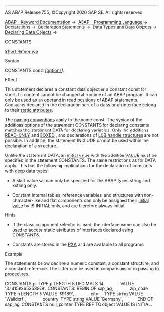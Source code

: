   

* * *

AS ABAP Release 755, ©Copyright 2020 SAP SE. All rights reserved.

[ABAP - Keyword Documentation](javascript:call_link\('abenabap.htm'\)) →  [ABAP - Programming Language](javascript:call_link\('abenabap_reference.htm'\)) →  [Declarations](javascript:call_link\('abendeclarations.htm'\)) →  [Declaration Statements](javascript:call_link\('abenabap_declarations.htm'\)) →  [Data Types and Data Objects](javascript:call_link\('abentypes_and_objects.htm'\)) →  [Declaring Data Objects](javascript:call_link\('abenobjects_statements.htm'\)) → 

CONSTANTS

[Short Reference](javascript:call_link\('abapconstants_shortref.htm'\))

Syntax

CONSTANTS const *\[*[options](javascript:call_link\('abapdata.htm'\))*\]*.

Effect

This statement declares a constant data object or a constant const for short. Its content cannot be changed at runtime of an ABAP program. It can only be used as an operand in [read positions](javascript:call_link\('abenreading_position_glosry.htm'\) "Glossary Entry") of ABAP statements. Constants declared in the declaration part of a class or an interface belong to their [static attributes](javascript:call_link\('abenstatic_attribute_glosry.htm'\) "Glossary Entry").

The [naming conventions](javascript:call_link\('abennaming_conventions.htm'\)) apply to the name const. The syntax of the additions options of the statement CONSTANTS for declaring constants matches the statement [DATA](javascript:call_link\('abapdata.htm'\)) for declaring variables. Only the additions [READ-ONLY](javascript:call_link\('abapdata_options.htm'\)) and [BOXED](javascript:call_link\('abapdata_boxed.htm'\)) , and declarations of [LOB handle structures](javascript:call_link\('abapdata_lob_handle.htm'\)) are not possible. In addition, the statement INCLUDE cannot be used within the declaration of a structure.

Unlike the statement DATA, an [initial value](javascript:call_link\('abenstart_value_glosry.htm'\) "Glossary Entry") with the addition [VALUE](javascript:call_link\('abapdata_options.htm'\)) must be specified in the statement CONSTANTS. The same restrictions as for DATA apply. This has the following implications for the declaration of constants with [deep](javascript:call_link\('abendeep_glosry.htm'\) "Glossary Entry") data types:

-   A start value val can only be specified for the ABAP types string and xstring only.
    

-   Constant internal tables, reference variables, and structures with non-character-like and flat components can only be assigned their [initial value](javascript:call_link\('abeninitial_value_glosry.htm'\) "Glossary Entry") by IS INITIAL only, and are therefore always initial.
    

Hints

-   If the class component selector is used, the interface name can also be used to access static attributes of interfaces declared using CONSTANTS.

-   Constants are stored in the [PXA](javascript:call_link\('abenpxa_glosry.htm'\) "Glossary Entry") and are available to all programs.
    

Example

The statements below declare a numeric constant, a constant structure, and a constant reference. The latter can be used in comparisons or in passing to [procedures](javascript:call_link\('abenprocedure_glosry.htm'\) "Glossary Entry").

CONSTANTS pi TYPE p LENGTH 8 DECIMALS 14
             VALUE '3.14159265358979'.
CONSTANTS: BEGIN OF sap\_ag,
             zip\_code TYPE n LENGTH 5 VALUE '69189',
             city     TYPE string VALUE \`Walldorf\`,
             country  TYPE string VALUE \`Germany\`,
           END OF sap\_ag.
CONSTANTS null\_pointer TYPE REF TO object VALUE IS INITIAL.